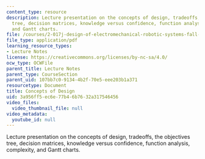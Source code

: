 ```yaml
---
content_type: resource
description: Lecture presentation on the concepts of design, tradeoffs, the objectives
  tree, decision matrices, knowledge versus confidence, function analysis, complexity,
  and Gantt charts.
file: /courses/2-017j-design-of-electromechanical-robotic-systems-fall-2009/3a956ff5ec6e77b46b7632a317546456_MIT2_017JF09_design.pdf
file_type: application/pdf
learning_resource_types:
- Lecture Notes
license: https://creativecommons.org/licenses/by-nc-sa/4.0/
ocw_type: OCWFile
parent_title: Lecture Notes
parent_type: CourseSection
parent_uid: 107bb7c0-9134-4b2f-70e5-eee203b1a371
resourcetype: Document
title: Concepts of Design
uid: 3a956ff5-ec6e-77b4-6b76-32a317546456
video_files:
  video_thumbnail_file: null
video_metadata:
  youtube_id: null
---
```

Lecture presentation on the concepts of design, tradeoffs, the objectives tree, decision matrices, knowledge versus confidence, function analysis, complexity, and Gantt charts.